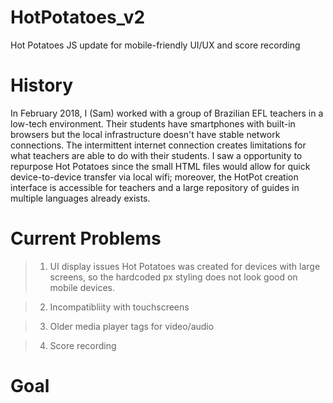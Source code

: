 # HotPotatoes_v2
Hot Potatoes JS update for mobile-friendly UI/UX and score recording

# History
In February 2018, I (Sam) worked with a group of Brazilian EFL teachers in a low-tech environment. Their students have smartphones with built-in browsers but the local infrastructure doesn't have stable network connections. The intermittent internet connection creates limitations for what teachers are able to do with their students. I saw a opportunity to repurpose Hot Potatoes since the small HTML files would allow for quick device-to-device transfer via local wifi; moreover, the HotPot creation interface is accessible for teachers and a large repository of guides in multiple languages already exists.

# Current Problems
>1. UI display issues
Hot Potatoes was created for devices with large screens, so the hardcoded px styling does not look good on mobile devices.

>2. Incompatibliity with touchscreens

>3. Older media player tags for video/audio

>4. Score recording

# Goal
